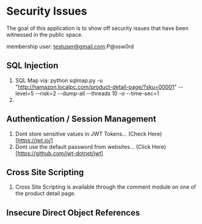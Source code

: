 # Security Issues

The goal of this application is to show off security issues that have been witnessed in the public space.

membership user: testuser@gmail.com:P@ssw0rd

## SQL Injection
1. SQL Map via: python sqlmap.py -u "http://hamazon.localpc.com/product-detail-page/?sku=00001" --level=5 --risk=2 --dump-all --threads 10 -o --time-sec=1
2. 

## Authentication / Session Management
1. Dont store sensitive values in JWT Tokens... (Check Here)[https://jwt.io/]
2. Dont use the default password from websites... (Click Here)[https://github.com/jwt-dotnet/jwt]

## Cross Site Scripting
1. Cross Site Scripting is available through the comment module on one of the product detail page.

## Insecure Direct Object References